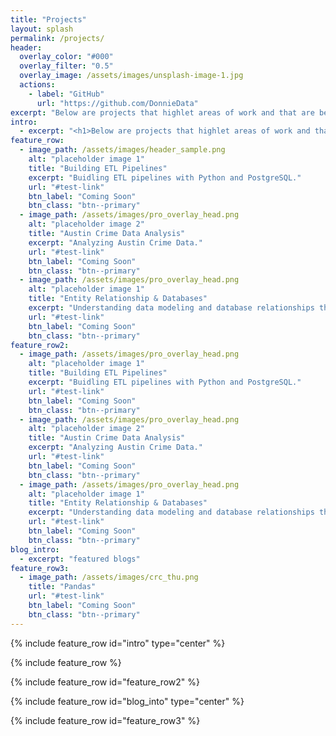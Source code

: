 ```yaml
---
title: "Projects"
layout: splash
permalink: /projects/
header:
  overlay_color: "#000"
  overlay_filter: "0.5"
  overlay_image: /assets/images/unsplash-image-1.jpg
  actions:
    - label: "GitHub"
      url: "https://github.com/DonnieData"
excerpt: "Below are projects that highlet areas of work and that are benchmarks of my data analytics journey"
intro: 
  - excerpt: "<h1>Below are projects that highlet areas of work and that are benchmarks of my data analytics journey<h1>"
feature_row:
  - image_path: /assets/images/header_sample.png
    alt: "placeholder image 1"
    title: "Building ETL Pipelines"
    excerpt: "Buidling ETL pipelines with Python and PostgreSQL."
    url: "#test-link"
    btn_label: "Coming Soon"
    btn_class: "btn--primary" 
  - image_path: /assets/images/pro_overlay_head.png
    alt: "placeholder image 2"
    title: "Austin Crime Data Analysis"
    excerpt: "Analyzing Austin Crime Data."
    url: "#test-link"
    btn_label: "Coming Soon"
    btn_class: "btn--primary"  
  - image_path: /assets/images/pro_overlay_head.png
    alt: "placeholder image 1"
    title: "Entity Relationship & Databases"
    excerpt: "Understanding data modeling and database relationships through ERD's and schemas."
    url: "#test-link"
    btn_label: "Coming Soon"
    btn_class: "btn--primary" 
feature_row2:
  - image_path: /assets/images/pro_overlay_head.png
    alt: "placeholder image 1"
    title: "Building ETL Pipelines"
    excerpt: "Buidling ETL pipelines with Python and PostgreSQL."
    url: "#test-link"
    btn_label: "Coming Soon"
    btn_class: "btn--primary" 
  - image_path: /assets/images/pro_overlay_head.png
    alt: "placeholder image 2"
    title: "Austin Crime Data Analysis"
    excerpt: "Analyzing Austin Crime Data."
    url: "#test-link"
    btn_label: "Coming Soon"
    btn_class: "btn--primary"  
  - image_path: /assets/images/pro_overlay_head.png
    alt: "placeholder image 1"
    title: "Entity Relationship & Databases"
    excerpt: "Understanding data modeling and database relationships through ERD's and schemas."
    url: "#test-link"
    btn_label: "Coming Soon"
    btn_class: "btn--primary" 
blog_intro:
  - excerpt: "featured blogs"
feature_row3:
  - image_path: /assets/images/crc_thu.png
    title: "Pandas"
    url: "#test-link"
    btn_label: "Coming Soon"
    btn_class: "btn--primary"
---
```


{% include feature_row id="intro" type="center" %}

{% include feature_row %}

{% include feature_row id="feature_row2" %}

{% include feature_row id="blog_into" type="center" %}

{% include feature_row id="feature_row3" %}

